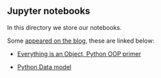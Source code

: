 ## Jupyter notebooks

In this directory we store our notebooks. 

Some [appeared on the blog](https://github.com/pybites/pybites.github.io-src/tree/master/content), these are linked below:

* [Everything is an Object, Python OOP primer](http://pybit.es/oop-primer.html)

* [Python Data model](http://pybit.es/python-data-model.html)

